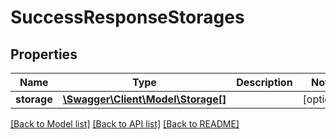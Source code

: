 # SuccessResponseStorages

## Properties
Name | Type | Description | Notes
------------ | ------------- | ------------- | -------------
**storage** | [**\Swagger\Client\Model\Storage[]**](Storage.md) |  | [optional] 

[[Back to Model list]](../README.md#documentation-for-models) [[Back to API list]](../README.md#documentation-for-api-endpoints) [[Back to README]](../README.md)


